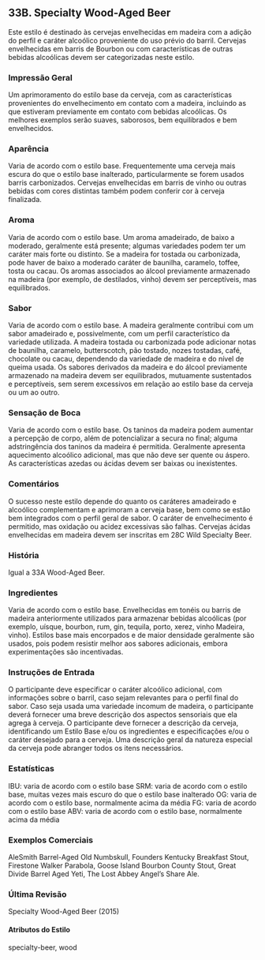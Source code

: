 ## 33B. Specialty Wood-Aged Beer

Este estilo é destinado às cervejas envelhecidas em madeira com a adição do perfil e caráter alcoólico proveniente do uso prévio do barril. Cervejas envelhecidas em barris de Bourbon ou com características de outras bebidas alcoólicas devem ser categorizadas neste estilo.

### Impressão Geral

Um aprimoramento do estilo base da cerveja, com as características provenientes do envelhecimento em contato com a madeira, incluindo as que estiveram previamente em contato com bebidas alcoólicas. Os melhores exemplos serão suaves, saborosos, bem equilibrados e bem envelhecidos.

### Aparência

Varia de acordo com o estilo base. Frequentemente uma cerveja mais escura do que o estilo base inalterado, particularmente se forem usados barris carbonizados. Cervejas envelhecidas em barris de vinho ou outras bebidas com cores distintas também podem conferir cor à cerveja finalizada.

### Aroma

Varia de acordo com o estilo base. Um aroma amadeirado, de baixo a moderado, geralmente está presente; algumas variedades podem ter um caráter mais forte ou distinto. Se a madeira for tostada ou carbonizada, pode haver de baixo a moderado caráter de baunilha, caramelo, toffee, tosta ou cacau. Os aromas associados ao álcool previamente armazenado na madeira (por exemplo, de destilados, vinho) devem ser perceptíveis, mas equilibrados.

### Sabor

Varia de acordo com o estilo base. A madeira geralmente contribui com um sabor amadeirado e, possivelmente, com um perfil característico da variedade utilizada. A madeira tostada ou carbonizada pode adicionar notas de baunilha, caramelo, butterscotch, pão tostado, nozes tostadas, café, chocolate ou cacau, dependendo da variedade de madeira e do nível de queima usada. Os sabores derivados da madeira e do álcool previamente armazenado na madeira devem ser equilibrados, mutuamente sustentados e perceptíveis, sem serem excessivos em relação ao estilo base da cerveja ou um ao outro.

### Sensação de Boca

Varia de acordo com o estilo base. Os taninos da madeira podem aumentar a percepção de corpo, além de potencializar a secura no final; alguma adstringência dos taninos da madeira é permitida. Geralmente apresenta aquecimento alcoólico adicional, mas que não deve ser quente ou áspero. As características azedas ou ácidas devem ser baixas ou inexistentes.

### Comentários

O sucesso neste estilo depende do quanto os caráteres amadeirado e alcoólico complementam e aprimoram a cerveja base, bem como se estão bem integrados com o perfil geral de sabor. O caráter de envelhecimento é permitido, mas oxidação ou acidez excessivas são falhas. Cervejas ácidas envelhecidas em madeira devem ser inscritas em 28C Wild Specialty Beer.

### História

Igual a 33A Wood-Aged Beer.

### Ingredientes

Varia de acordo com o estilo base. Envelhecidas em tonéis ou barris de madeira anteriormente utilizados para armazenar bebidas alcoólicas (por exemplo, uísque, bourbon, rum, gin, tequila, porto, xerez, vinho Madeira, vinho). Estilos base mais encorpados e de maior densidade geralmente são usados, pois podem resistir melhor aos sabores adicionais, embora experimentações são incentivadas.

### Instruções de Entrada

O participante deve especificar o caráter alcoólico adicional, com informações sobre o barril, caso sejam relevantes para o perfil final do sabor. Caso seja usada uma variedade incomum de madeira, o participante deverá fornecer uma breve descrição dos aspectos sensoriais que ela agrega à cerveja. O participante deve fornecer a descrição da cerveja, identificando um Estilo Base e/ou os ingredientes e especificações e/ou o caráter desejado para a cerveja. Uma descrição geral da natureza especial da cerveja pode abranger todos os itens necessários.

### Estatísticas

IBU: varia de acordo com o estilo base 
SRM: varia de acordo com o estilo base, muitas vezes mais escuro do que o estilo base inalterado 
OG: varia de acordo com o estilo base, normalmente acima da média
FG: varia de acordo com o estilo base 
ABV: varia de acordo com o estilo base, normalmente acima da média

### Exemplos Comerciais

AleSmith Barrel-Aged Old Numbskull, Founders Kentucky Breakfast Stout, Firestone Walker Parabola, Goose Island Bourbon County Stout, Great Divide Barrel Aged Yeti, The Lost Abbey Angel’s Share Ale.

### Última Revisão

Specialty Wood-Aged Beer (2015)

#### Atributos do Estilo

specialty-beer, wood
